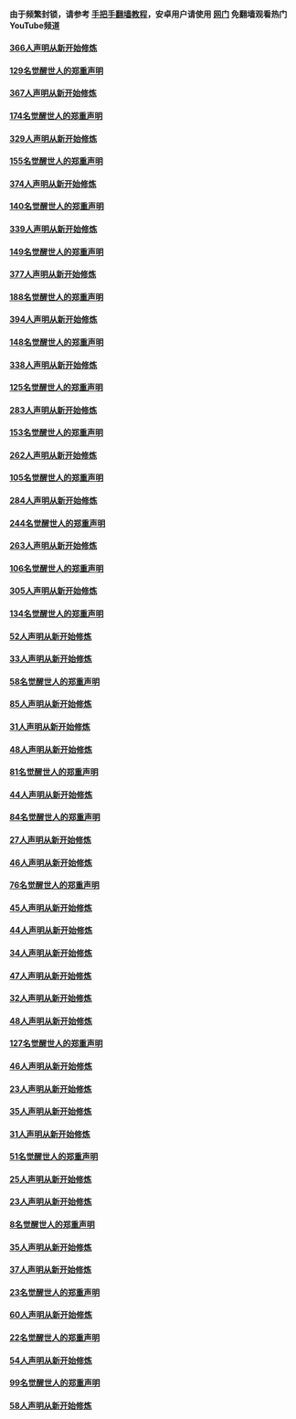 #### 由于频繁封锁，请参考 [手把手翻墙教程](https://github.com/gfw-breaker/guides/wiki/)，安卓用户请使用 [网门](https://github.com/gfw-breaker/nogfw/blob/master/dl.md?t=06141600) 免翻墙观看热门YouTube频道 

#### [366人声明从新开始修炼](../pages/91/426737.md?t=06141600) 

#### [129名觉醒世人的郑重声明](../pages/91/426736.md?t=06141600) 

#### [367人声明从新开始修炼](../pages/91/426421.md?t=06141600) 

#### [174名觉醒世人的郑重声明](../pages/91/426420.md?t=06141600) 

#### [329人声明从新开始修炼](../pages/91/426139.md?t=06141600) 

#### [155名觉醒世人的郑重声明](../pages/91/426138.md?t=06141600) 

#### [374人声明从新开始修炼](../pages/91/425811.md?t=06141600) 

#### [140名觉醒世人的郑重声明](../pages/91/425810.md?t=06141600) 

#### [339人声明从新开始修炼](../pages/91/425690.md?t=06141600) 

#### [149名觉醒世人的郑重声明](../pages/91/425689.md?t=06141600) 

#### [377人声明从新开始修炼](../pages/91/424867.md?t=06141600) 

#### [188名觉醒世人的郑重声明](../pages/91/424866.md?t=06141600) 

#### [394人声明从新开始修炼](../pages/91/423914.md?t=06141600) 

#### [148名觉醒世人的郑重声明](../pages/91/423913.md?t=06141600) 

#### [338人声明从新开始修炼](../pages/91/423540.md?t=06141600) 

#### [125名觉醒世人的郑重声明](../pages/91/423539.md?t=06141600) 

#### [283人声明从新开始修炼](../pages/91/423296.md?t=06141600) 

#### [153名觉醒世人的郑重声明](../pages/91/423295.md?t=06141600) 

#### [262人声明从新开始修炼](../pages/91/423004.md?t=06141600) 

#### [105名觉醒世人的郑重声明](../pages/91/423003.md?t=06141600) 

#### [284人声明从新开始修炼](../pages/91/422707.md?t=06141600) 

#### [244名觉醒世人的郑重声明](../pages/91/422706.md?t=06141600) 

#### [263人声明从新开始修炼](../pages/91/422553.md?t=06141600) 

#### [106名觉醒世人的郑重声明](../pages/91/422552.md?t=06141600) 

#### [305人声明从新开始修炼](../pages/91/422153.md?t=06141600) 

#### [134名觉醒世人的郑重声明](../pages/91/422152.md?t=06141600) 

#### [52人声明从新开始修炼](../pages/91/421846.md?t=06141600) 

#### [33人声明从新开始修炼](../pages/91/421804.md?t=06141600) 

#### [58名觉醒世人的郑重声明](../pages/91/421845.md?t=06141600) 

#### [85人声明从新开始修炼](../pages/91/421769.md?t=06141600) 

#### [31人声明从新开始修炼](../pages/91/421763.md?t=06141600) 

#### [48人声明从新开始修炼](../pages/91/421605.md?t=06141600) 

#### [81名觉醒世人的郑重声明](../pages/91/421656.md?t=06141600) 

#### [44人声明从新开始修炼](../pages/91/421544.md?t=06141600) 

#### [84名觉醒世人的郑重声明](../pages/91/421543.md?t=06141600) 

#### [27人声明从新开始修炼](../pages/91/421465.md?t=06141600) 

#### [46人声明从新开始修炼](../pages/91/421454.md?t=06141600) 

#### [76名觉醒世人的郑重声明](../pages/91/421453.md?t=06141600) 

#### [45人声明从新开始修炼](../pages/91/421452.md?t=06141600) 

#### [44人声明从新开始修炼](../pages/91/421422.md?t=06141600) 

#### [34人声明从新开始修炼](../pages/91/421322.md?t=06141600) 

#### [47人声明从新开始修炼](../pages/91/421264.md?t=06141600) 

#### [32人声明从新开始修炼](../pages/91/421225.md?t=06141600) 

#### [48人声明从新开始修炼](../pages/91/421202.md?t=06141600) 

#### [127名觉醒世人的郑重声明](../pages/91/421224.md?t=06141600) 

#### [46人声明从新开始修炼](../pages/91/421203.md?t=06141600) 

#### [23人声明从新开始修炼](../pages/91/421138.md?t=06141600) 

#### [35人声明从新开始修炼](../pages/91/421122.md?t=06141600) 

#### [31人声明从新开始修炼](../pages/91/421081.md?t=06141600) 

#### [51名觉醒世人的郑重声明](../pages/91/421080.md?t=06141600) 

#### [25人声明从新开始修炼](../pages/91/421020.md?t=06141600) 

#### [23人声明从新开始修炼](../pages/91/420884.md?t=06141600) 

#### [8名觉醒世人的郑重声明](../pages/91/420883.md?t=06141600) 

#### [35人声明从新开始修炼](../pages/91/420809.md?t=06141600) 

#### [37人声明从新开始修炼](../pages/91/420766.md?t=06141600) 

#### [23名觉醒世人的郑重声明](../pages/91/420765.md?t=06141600) 

#### [60人声明从新开始修炼](../pages/91/420727.md?t=06141600) 

#### [22名觉醒世人的郑重声明](../pages/91/420726.md?t=06141600) 

#### [54人声明从新开始修炼](../pages/91/420529.md?t=06141600) 

#### [99名觉醒世人的郑重声明](../pages/91/420528.md?t=06141600) 

#### [58人声明从新开始修炼](../pages/91/420198.md?t=06141600) 

